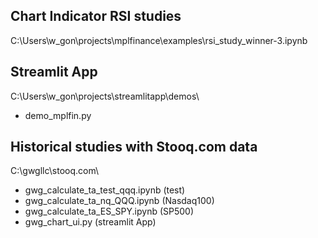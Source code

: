 ## Chart Indicator RSI studies
C:\Users\w_gon\projects\mplfinance\examples\rsi_study_winner-3.ipynb

## Streamlit App
C:\Users\w_gon\projects\streamlitapp\demos\
- demo_mplfin.py

## Historical studies with Stooq.com data
C:\gwgllc\stooq.com\
- gwg_calculate_ta_test_qqq.ipynb  	(test)
- gwg_calculate_ta_nq_QQQ.ipynb        	(Nasdaq100)
- gwg_calculate_ta_ES_SPY.ipynb        	(SP500)
- gwg_chart_ui.py					(streamlit App)